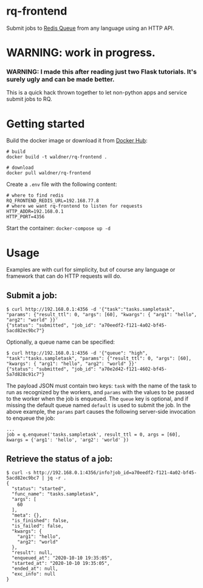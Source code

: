 # rq-frontend
Submit jobs to [Redis Queue](https://python-rq.org) from any language using an HTTP API.

# WARNING: work in progress.
### WARNING: I made this after reading just two Flask tutorials. It's surely ugly and can be made better.

This is a quick hack thrown together to let non-python apps and service submit jobs to RQ.

# Getting started

Build the docker image or download it from [Docker Hub](https://hub.docker.com/r/waldner/rq-frontend):

```
# build
docker build -t waldner/rq-frontend .

# download
docker pull waldner/rq-frontend
```

Create a `.env` file with the following content:

```
# where to find redis
RQ_FRONTEND_REDIS_URL=192.168.77.8
# where we want rq-frontend to listen for requests
HTTP_ADDR=192.168.0.1
HTTP_PORT=4356
```

Start the container: `docker-compose up -d`

# Usage

Examples are with curl for simplicity, but of course any language or framework that can do HTTP requests will do.

## Submit a job:

```
$ curl http://192.168.0.1:4356 -d '{"task":"tasks.sampletask", "params": {"result_ttl": 0, "args": [60], "kwargs": { "arg1": "hello", "arg2": "world" }}'
{"status": "submitted", "job_id": "a70eedf2-f121-4a02-bf45-5acd82ec9bc7"}
```

Optionally, a queue name can be specified:

```
$ curl http://192.168.0.1:4356 -d '{"queue": "high", "task":"tasks.sampletask", "params": {"result_ttl": 0, "args": [60], "kwargs": { "arg1": "hello", "arg2": "world" }}'
{"status": "submitted", "job_id": "a70e2d42-f121-4602-bf45-5a7d828c91c7"}
```

The payload JSON must contain two keys: `task` with the name of the task to run as recognized by the workers, and `params` with the values to be passed to the worker when the job is enqueued. The `queue` key is optional, and if missing the default queue named `default` is used to submit the job. In the above example, the `params` part causes the following server-side invocation to enqueue the job:

```
...
job = q.enqueue('tasks.sampletask', result_ttl = 0, args = [60], kwargs = {'arg1': 'hello', 'arg2': 'world' })
```

## Retrieve the status of a job:

```
$ curl -s http://192.168.0.1:4356/info?job_id=a70eedf2-f121-4a02-bf45-5acd82ec9bc7 | jq -r .
{
  "status": "started",
  "func_name": "tasks.sampletask",
  "args": [
    60
  ],
  "meta": {},
  "is_finished": false,
  "is_failed": false,
  "kwargs": {
    "arg1": "hello",
    "arg2": "world"
  },
  "result": null,
  "enqueued_at": "2020-10-10 19:35:05",
  "started_at": "2020-10-10 19:35:05",
  "ended_at": null,
  "exc_info": null
}

```

